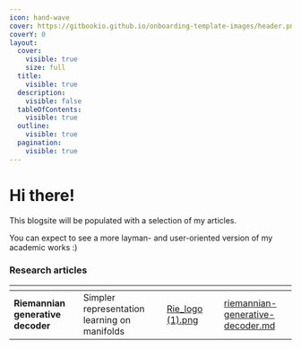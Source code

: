 ```yaml
---
icon: hand-wave
cover: https://gitbookio.github.io/onboarding-template-images/header.png
coverY: 0
layout:
  cover:
    visible: true
    size: full
  title:
    visible: true
  description:
    visible: false
  tableOfContents:
    visible: true
  outline:
    visible: true
  pagination:
    visible: true
---
```


# Hi there!

This blogsite will be populated with a selection of my articles. &#x20;

You can expect to see a more layman- and user-oriented version of my academic works :)&#x20;

### Research articles

<table data-view="cards"><thead><tr><th></th><th></th><th data-hidden data-card-cover data-type="files"></th><th data-hidden></th><th data-hidden data-card-target data-type="content-ref"></th></tr></thead><tbody><tr><td><strong>Riemannian generative decoder</strong></td><td>Simpler representation learning on manifolds</td><td><a href=".gitbook/assets/Rie_logo (1).png">Rie_logo (1).png</a></td><td></td><td><a href="riemannian-generative-decoder.md">riemannian-generative-decoder.md</a></td></tr></tbody></table>
